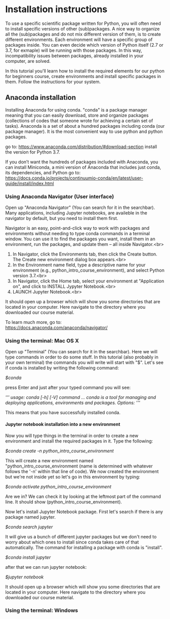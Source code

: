 # Installation instructions 
To use a specific scientific package written for Python, you will often need to install specific versions of other (sub)packages. A nice way to organize all the (sub)packages and do not mix different version of them, is to create different environments. Each environment will have a specific group of packages inside. You can even decide which version of Python itself (2.7 or 3.7, for exmaple) will be running with those packages. In this way, incompatibility issues between packages, already installed in your computer, are solved.

In this tutorial you'll learn how to install the required elements for our python for beginners course, create environments and install specific packages in them. Follow the instructions for your system.


## Anaconda installation
Installing Anaconda for using conda. "conda" is a package manager meaning that you can easily download, store and organize packages (collections of codes that someone wrote for achieving a certain set of tasks). Anaconda is a set of about a hundred packages including conda (our package manager). It is the most convenient way to use python and python packages.

go to: https://www.anaconda.com/distribution/#download-section
install the version for Python 3.7.

If you don’t want the hundreds of packages included with Anaconda, you can install Miniconda, a mini version of Anaconda that includes just conda, its dependencies, and Python
go to: https://docs.conda.io/projects/continuumio-conda/en/latest/user-guide/install/index.html


### Using Anaconda Navigator (User interface)
Open up "Anaconda Navigator" (You can search for it in the searchbar).
Many applications, including Jupyter notebooks, are availeble in the navigator by default, but you need to install them first.

Navigator is an easy, point-and-click way to work with packages and environments without needing to type conda commands in a terminal window. You can use it to find the packages you want, install them in an environment, run the packages, and update them – all inside Navigator.<br\>
1. In Navigator, click the Environments tab, then click the Create button. The Create new environment dialog box appears.<br\>
2. In the Environment name field, type a descriptive name for your environment (e.g., python_intro_course_environment), and select Python version 3.7.<br\>
3. In Navigator, click the Home tab, select your environment at "Application on", and click to INSTALL Jypyter Notebook.<br\>
4. LAUNCH Jupyter Notebook.<br\>

It should open up a browser which will show you some directories that are located in your computer. Here navigate to the directory where you downloaded our course material.


To learn much more,
go to: https://docs.anaconda.com/anaconda/navigator/


### Using the terminal: Mac OS X
Open up "Terminal" (You can search for it in the searchbar). Here we will type commands in order to do some stuff. In this tutorial (also probably in your own terminal) the commands you will write will start with "$". Let's see if conda is installed by writing the following command:

*$conda*

press Enter and just after your typed command you will see: 

*'''
usage: conda [-h] [-V] command ...
conda is a tool for managing and deploying applications, environments and packages.
Options:
'''*

This means that you have successfully installed conda.

#### Jupyter notebook installation into a new environment
Now you will type things in the terminal in order to create a new environment and install the required packages in it. Type the following:

*$conda create -n python_intro_course_environment*

This will create a new environment named "python_intro_course_environment (name is determined with whatever follows the '-n' within that line of code). We now created the environment but we're not inside yet so let's go in this environment by  typing:

*$conda activate python_intro_course_environment*

Are we in? We can check it by looking at the leftmost part of the command line. It should show (python_intro_course_environment).

Now let's install Jupyter Notebook package. First let's search if there is any package named jupyter. 

*$conda search jupyter*

It will give us a bunch of different jupyter packages but we don't need to worry about which ones to install since conda takes care of that automatically. The command for installing a package with conda is "install".

*$conda install jupyter*

after that we can run jupyter notebook:

*$jupyter notebook*

It should open up a browser which will show you some directories that are located in your computer. Here navigate to the directory where you downloaded our course material.


### Using the terminal: Windows 
